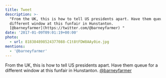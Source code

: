 ```yaml
---
title: Tweet
description: >-
  "From the UK, this is how to tell US presidents apart. Have them queue for a
  different window at this funfair in Hunstanton.
  [@barneyfarmer](https://twitter.com/@barneyfarmer) "
date: '2017-01-09T09:01:19+00:00'
photo:
  - url: 818384898524377088-C1t8tFDW8AAy0ie.jpg
mentions:
  - '@barneyfarmer'
---
```

From the UK, this is how to tell US presidents apart. Have them queue for a different window at this funfair in Hunstanton. [@barneyfarmer](https://twitter.com/@barneyfarmer) 
